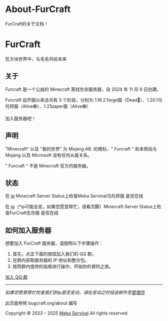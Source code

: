 # About-FurCraft
FurCraft的关于文档！
# FurCraft

在方块世界中，与毛毛共绘未来

## 关于

Furcraft 是一个公益的 Minecraft 离线生存服务器，自 2024 年 11 月 9 日创建。

Furcraft 自开服以来总共有 3 个阶段，分别为 1.18.2 forge服（Dead🔴）、1.20.1乌托邦服（Alive🟢）、1.21paper服（Alive🟢）

加入服务器吧！

## 声明

"Minecraft" 以及 "我的世界" 为 Mojang AB. 的商标，" Furcraft " 和本网站与 Mojang 以及 Microsoft 没有任何从属关系。

" Furcraft " 不是 Minecraft 官方的服务器。

## 状态

在 [ip](https://mcsrvstat.us/server/xcdeer.nas-cab.com:35535) Minecraft Server Status上检查Meka Servival乌托邦服 是否在线

在 [ip](https://mcsrvstat.us/server/furcraft.top)（*ip可能会变，如果您愿意帮忙，请看页脚）Minecraft Server Status上检查FurCraft生存服 是否在线

## 如何加入服务器

想要加入 FurCraft 服务器，请按照以下步骤操作：

1. 首先，点击下面的按钮加入我们的 QQ 群。
2. 在群内获取服务器的 IP 地址和整合包。
3. 按照群内提供的指南进行操作，开始你的冒险之旅。

[加入 QQ 群](https://qm.qq.com/q/6Y3ABVnJ5e)

---

*如果您愿意帮忙检查我们的ip是否变动，请在变动之时投送邮件至[管理员](mailto:admin@beichen.icu)*

此页面参照 bugcraft.org/about 编写

Copyright © 2023 – 2025 [Meka Servival](meka-servival.xej.news) All rights reserved
